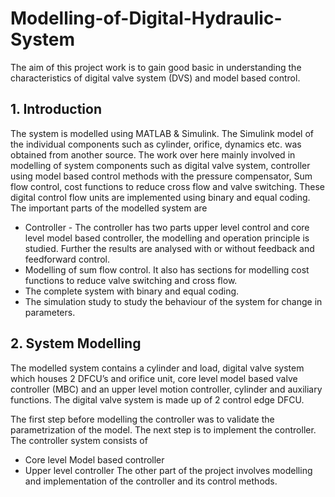 # Modelling-of-Digital-Hydraulic-System
The aim of this project work is to gain good basic in understanding the characteristics of digital  valve system (DVS) and model based control.  

## 1. Introduction 
The system is modelled using MATLAB & Simulink. The Simulink model of the individual components such as cylinder, orifice, dynamics etc. was obtained from another source. The work over here mainly involved in modelling of system components such as digital valve  system, controller using model based control methods with the pressure compensator, Sum flow  control, cost functions to reduce cross flow and valve switching. These digital control flow units  are implemented using binary and equal coding.    The important parts of the modelled system are 
* Controller - The controller has two parts upper level  control and core level model based controller, the modelling and operation principle is studied.  Further the results are analysed with or without feedback and feedforward  control. 
* Modelling of sum flow control. It also has sections for modelling  cost functions to reduce valve switching and cross flow.   
* The complete system with binary and equal coding. 
* The simulation study to study the behaviour of the system for change in parameters.  

## 2. System Modelling 
The modelled system contains a cylinder and load, digital valve system which houses 2 DFCU’s and orifice unit, core level model based valve controller (MBC) and an upper level motion controller, cylinder and auxiliary functions. The digital valve system is made up of 2 control edge DFCU.

The first step before modelling the controller was to validate the parametrization of the model. The next step is to implement the controller. The controller system consists of  
* Core level Model based controller  
* Upper level controller  The other part of the project involves modelling and implementation of the controller and its control methods.
